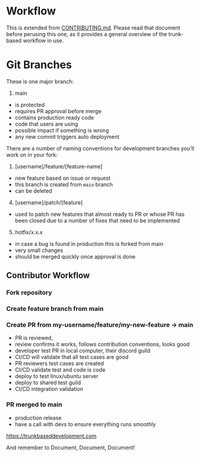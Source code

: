 # Workflow
This is extended from [CONTRIBUTING.md](https://github.com/nonsensetwice/gauntlet/blob/main/.github/CONTRIBUTING.md). Please read that document before perusing this one, as it provides a general overview of the trunk-based workflow in use.

# Git Branches

These is one major branch:

1. main

-   is protected
-   requires PR approval before merge
-   contains production ready code
-   code that users are using
-   possible impact if something is wrong
-   any new commit triggers auto deployment

There are a number of naming conventions for development branches you'll work
on in your fork:

1. [username]/feature/[feature-name]

-   new feature based on issue or request
-   this branch is created from `main` branch
-   can be deleted

4. [username]/patch/[feature]

-   used to patch new features that almost ready to PR or whose PR has been
    closed due to a number of fixes that need to be implemented

5. hotfix/x.x.x

-   in case a bug is found in production this is forked from main
-   very small changes
-   should be merged quickly once approval is done

## Contributor Workflow

### Fork repository

### Create feature branch from main

### Create PR from my-username/feature/my-new-feature -> main

-   PR is reviewed,
-   review confirms it works, follows contribution conventions, looks good
-   developer test PR in local computer, their discord guild
-   CI/CD will validate that all test cases are good
-   PR reviewers test cases are created
-   CI/CD validate test and code is code
-   deploy to test linux/ubuntu server
-   deploy to shared test guild
-   CI/CD integration validation

### PR merged to main

-   production release
-   have a call with devs to ensure everything runs smoothly

https://trunkbaseddevelopment.com

And remember to Document, Document, Document!